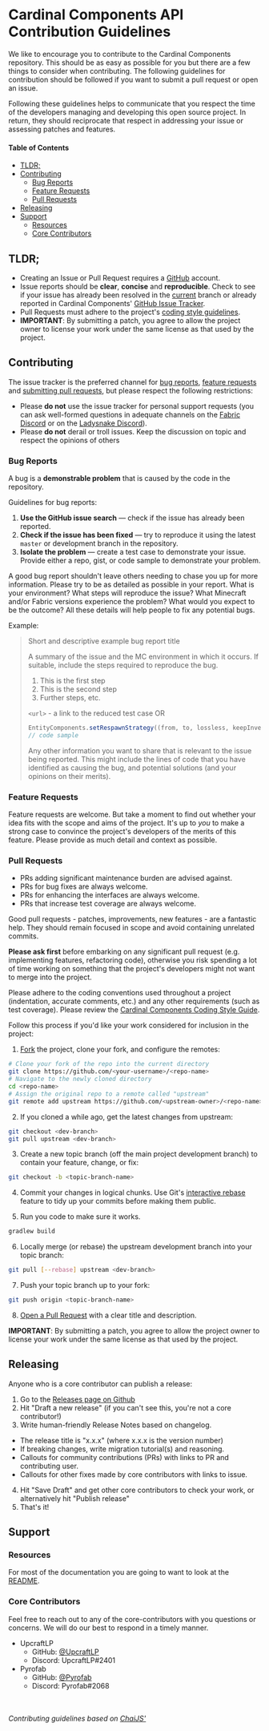 # Cardinal Components API Contribution Guidelines

We like to encourage you to contribute to the Cardinal Components repository.
This should be as easy as possible for you but there are a few things to consider when contributing.
The following guidelines for contribution should be followed if you want to submit a pull request or open an issue.

Following these guidelines helps to communicate that you respect the time of the developers managing and developing 
this open source project. In return, they should reciprocate that respect in addressing your issue or assessing patches and features.

#### Table of Contents

- [TLDR;](#tldr)
- [Contributing](#contributing)
  - [Bug Reports](#bugs)
  - [Feature Requests](#features)
  - [Pull Requests](#pull-requests)
- [Releasing](#releasing)
- [Support](#support)
  - [Resources](#resources)
  - [Core Contributors](#contributors)

<a name="tldr"></a>
## TLDR;

- Creating an Issue or Pull Request requires a [GitHub](http://github.com) account.
- Issue reports should be **clear**, **concise** and **reproducible**. Check to see if your issue has already been resolved in the [current](https://github.com/Ladysnake/Cardinal-Components-API) branch or already reported in Cardinal Components' [GitHub Issue Tracker](https://github.com/Ladysnake/Cardinal-Components-API/issues).
- Pull Requests must adhere to the project's [coding style guidelines](style.md).
- **IMPORTANT**: By submitting a patch, you agree to allow the project owner to license your work under the same license as that used by the project.



<a name="contributing"></a>
## Contributing

The issue tracker is the preferred channel for [bug reports](#bugs),
[feature requests](#features) and [submitting pull
requests](#pull-requests), but please respect the following restrictions:

* Please **do not** use the issue tracker for personal support requests (you
  can ask well-formed questions in adequate channels on the [Fabric Discord](https://discord.gg/v6v4pMv) or on the [Ladysnake Discord](https://discord.gg/vKV9EgH)).
* Please **do not** derail or troll issues. Keep the discussion on topic and
  respect the opinions of others

<a name="bugs"></a>
### Bug Reports

A bug is a **demonstrable problem** that is caused by the code in the repository.

Guidelines for bug reports:

1. **Use the GitHub issue search** &mdash; check if the issue has already been reported.
2. **Check if the issue has been fixed** &mdash; try to reproduce it using the latest `master` or development branch in the repository.
3. **Isolate the problem** &mdash; create a test case to demonstrate your issue. Provide either a repo, gist, or code sample to demonstrate your problem.

A good bug report shouldn't leave others needing to chase you up for more information. Please try to be as detailed as possible in your report. 
What is your environment? What steps will reproduce the issue? What Minecraft and/or Fabric versions experience the problem? 
What would you expect to be the outcome? All these details will help people to fix any potential bugs.

Example:

> Short and descriptive example bug report title
>
> A summary of the issue and the MC environment in which it occurs. If suitable, include the steps required to reproduce the bug.
>
> 1. This is the first step
> 2. This is the second step
> 3. Further steps, etc.
>
> `<url>` - a link to the reduced test case OR
> ```java
> EntityComponents.setRespawnStrategy((from, to, lossless, keepInventory) -> {});
> // code sample
> ```
>
> Any other information you want to share that is relevant to the issue being reported. This might include the lines of code that you have identified as causing the bug, and potential solutions (and your opinions on their merits).

<a name="features"></a>
### Feature Requests

Feature requests are welcome. But take a moment to find out whether your idea fits with the scope and aims of the project. 
It's up to *you* to make a strong case to convince the project's developers of the merits of this feature. 
Please provide as much detail and context as possible.

<a name="pull-requests"></a>
### Pull Requests

- PRs adding significant maintenance burden are advised against.
- PRs for bug fixes are always welcome.
- PRs for enhancing the interfaces are always welcome.
- PRs that increase test coverage are always welcome.

Good pull requests - patches, improvements, new features - are a fantastic help. They should remain focused in scope and avoid containing unrelated commits.

**Please ask first** before embarking on any significant pull request (e.g. implementing features, refactoring code), 
otherwise you risk spending a lot of time working on something that the project's developers might not want to merge into the project.

Please adhere to the coding conventions used throughout a project (indentation, accurate comments, etc.) and any other requirements (such as test coverage). Please review the [Cardinal Components Coding Style Guide](style.md).

Follow this process if you'd like your work considered for inclusion in the project:

1. [Fork](http://help.github.com/fork-a-repo/) the project, clone your fork, and configure the remotes:

```bash
# Clone your fork of the repo into the current directory
git clone https://github.com/<your-username>/<repo-name>
# Navigate to the newly cloned directory
cd <repo-name>
# Assign the original repo to a remote called "upstream"
git remote add upstream https://github.com/<upstream-owner>/<repo-name>
```

2. If you cloned a while ago, get the latest changes from upstream:

```bash
git checkout <dev-branch>
git pull upstream <dev-branch>
```

3. Create a new topic branch (off the main project development branch) to contain your feature, change, or fix:

```bash
git checkout -b <topic-branch-name>
```

4. Commit your changes in logical chunks. Use Git's [interactive rebase](https://help.github.com/articles/interactive-rebase) feature to tidy up your commits before making them public.

5. Run you code to make sure it works.

```bash
gradlew build
```

6. Locally merge (or rebase) the upstream development branch into your topic branch:

```bash
git pull [--rebase] upstream <dev-branch>
```

7. Push your topic branch up to your fork:

```bash
git push origin <topic-branch-name>
```

8. [Open a Pull Request](https://help.github.com/articles/using-pull-requests/) with a clear title and description.

**IMPORTANT**: By submitting a patch, you agree to allow the project owner to license your work under the same license as that used by the project.

<a name="releasing"></a>
## Releasing

Anyone who is a core contributor can publish a release:

1. Go to the [Releases page on Github](https://github.com/Ladysnake/Cardinal-Components-API/releases)
2. Hit "Draft a new release" (if you can't see this, you're not a core contributor!)
3. Write human-friendly Release Notes based on changelog.
  - The release title is "x.x.x" (where x.x.x is the version number)
  - If breaking changes, write migration tutorial(s) and reasoning.
  - Callouts for community contributions (PRs) with links to PR and contributing user.
  - Callouts for other fixes made by core contributors with links to issue.
4. Hit "Save Draft" and get other core contributors to check your work, or alternatively hit "Publish release"
5. That's it!

<a name="support"></a>
## Support

<a name="resources"></a>
### Resources

For most of the documentation you are going to want to look at the [README](README.md).

<a name="contributors"></a>
### Core Contributors

Feel free to reach out to any of the core-contributors with you questions or concerns. We will do our best to respond in a timely manner.

- UpcraftLP
  - GitHub: [@UpcraftLP](https://github.com/UpcraftLP)
  - Discord: UpcraftLP#2401
- Pyrofab
  - GitHub: [@Pyrofab](https://github.com/Pyrofab/)
  - Discord: Pyrofab#2068
  
 
<br><br>
*Contributing guidelines based on [ChaiJS'](https://github.com/chaijs/chai/blob/master/CONTRIBUTING.md)*